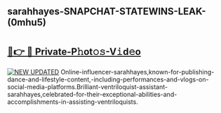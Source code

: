 ## sarahhayes-SNAPCHAT-STATEWINS-LEAK-(0mhu5)


# <h2><a href="https://mediaupload.pro?-20M">🔗👉 🔴 Private-P𝚑ot𝚘𝚜-V𝚒d𝚎o</a></h2>

[![NEW UPDATED](https://i.imgur.com/0qMVB7G.gif)](https://mediaupload.pro?-20M)
Online-influencer-sarahhayes,known-for-publishing-dance-and-lifestyle-content,-including-performances-and-vlogs-on-social-media-platforms.Brilliant-ventriloquist-assistant-sarahhayes,celebrated-for-their-exceptional-abilities-and-accomplishments-in-assisting-ventriloquists.  